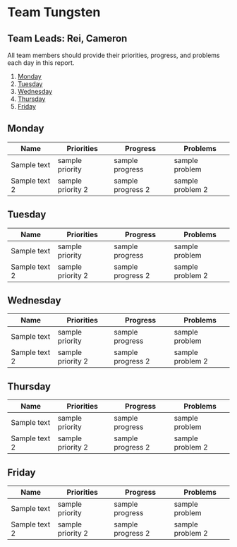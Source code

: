 # Team Tungsten
## Team Leads: Rei, Cameron

All team members should provide their priorities, progress, and problems each day in this report.

1. [Monday](#monday)
2. [Tuesday](#tuesday)
3. [Wednesday](#wednesday)
4. [Thursday](#thursday)
5. [Friday](#friday)


## Monday

| Name        | Priorities  | Progress | Problems |
| ----------- | ----------- | -------- | -------- |
|      Sample text       |   sample priority          |     sample progress     |      sample problem    |
|      Sample text 2      |   sample priority 2         |     sample progress 2     |      sample problem 2   |

## Tuesday

| Name        | Priorities  | Progress | Problems |
| ----------- | ----------- | -------- | -------- |
|      Sample text       |   sample priority          |     sample progress     |      sample problem    |
|      Sample text 2      |   sample priority 2         |     sample progress 2     |      sample problem 2   |

## Wednesday

| Name        | Priorities  | Progress | Problems |
| ----------- | ----------- | -------- | -------- |
|      Sample text       |   sample priority          |     sample progress     |      sample problem    |
|      Sample text 2      |   sample priority 2         |     sample progress 2     |      sample problem 2   |


## Thursday

| Name        | Priorities  | Progress | Problems |
| ----------- | ----------- | -------- | -------- |
|      Sample text       |   sample priority          |     sample progress     |      sample problem    |
|      Sample text 2      |   sample priority 2         |     sample progress 2     |      sample problem 2   |

## Friday

| Name        | Priorities  | Progress | Problems |
| ----------- | ----------- | -------- | -------- |
|      Sample text       |   sample priority          |     sample progress     |      sample problem    |
|      Sample text 2      |   sample priority 2         |     sample progress 2     |      sample problem 2   |